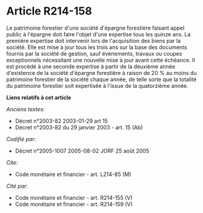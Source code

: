 # Article R214-158

Le patrimoine forestier d'une société d'épargne forestière faisant appel public à l'épargne doit faire l'objet d'une
expertise tous les quinze ans. La première expertise doit intervenir lors de l'acquisition des biens par la société. Elle est
mise à jour tous les trois ans sur la base des documents fournis par la société de gestion, sauf événements, travaux ou
coupes exceptionnels nécessitant une nouvelle mise à jour avant cette échéance. Il est procédé à une seconde expertise à
partir de la deuxième année d'existence de la société d'épargne forestière à raison de 20 % au moins du patrimoine forestier
de la société chaque année, de telle sorte que la totalité du patrimoine forestier soit expertisée à l'issue de la
quatorzième année.

**Liens relatifs à cet article**

_Anciens textes_:

  - Décret n°2003-82 2003-01-29 art 15
  - Décret n°2003-82 du 29 janvier 2003 - art. 15 (Ab)

_Codifié par_:

  - Décret n°2005-1007 2005-08-02 JORF 25 août 2005

_Cite_:

  - Code monétaire et financier - art. L214-85 (M)

_Cité par_:

  - Code monétaire et financier - art. R214-155 (V)
  - Code monétaire et financier - art. R214-159 (V)
